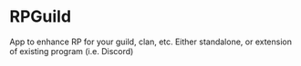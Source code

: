 # RPGuild

App to enhance RP for your guild, clan, etc. Either standalone, or extension of existing program (i.e. Discord)

